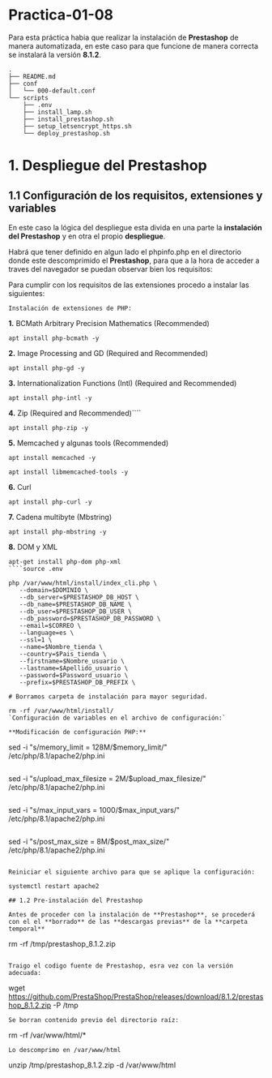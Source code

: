 # Practica-01-08
Para esta práctica habia que realizar la instalación de **Prestashop** de manera automatizada, en este caso para que funcione de manera correcta se instalará la versión **8.1.2**.


````
.
├── README.md
├── conf
│   └── 000-default.conf
└── scripts
    ├── .env
    ├── install_lamp.sh
    ├── install_prestashop.sh
    ├── setup_letsencrypt_https.sh
    └── deploy_prestashop.sh
````
# 1. Despliegue del Prestashop

## 1.1 Configuración de los requisitos, extensiones y variables

En este caso la lógica del despliegue esta divida en una parte la **instalación del Prestashop** y en otra el propio **despliegue**.

Habrá que tener definido en algun lado el phpinfo.php en el directorio donde este descomprimido el **Prestashop**, para que a la hora de acceder a traves del navegador se puedan observar bien los requisitos:


Para cumplir con los requisitos de las extensiones procedo a instalar las siguientes:

`Instalación de extensiones de PHP:`

**1.** BCMath Arbitrary Precision Mathematics (Recommended)

````
apt install php-bcmath -y 
````
**2.** Image Processing and GD (Required and Recommended)

````
apt install php-gd -y 
````
**3.** Internationalization Functions (Intl) (Required and Recommended)

````
apt install php-intl -y 
````
**4.** Zip (Required and Recommended)````

````
apt install php-zip -y
````
**5.** Memcached y algunas tools (Recommended)

````
apt install memcached -y
````
````
apt install libmemcached-tools -y
````
**6.** Curl
````
apt install php-curl -y
````
**7.** Cadena multibyte (Mbstring)
````
apt install php-mbstring -y
````
**8.** DOM y XML
````
apt-get install php-dom php-xml
````source .env

php /var/www/html/install/index_cli.php \
   --domain=$DOMINIO \
   --db_server=$PRESTASHOP_DB_HOST \
   --db_name=$PRESTASHOP_DB_NAME \
   --db_user=$PRESTASHOP_DB_USER \
   --db_password=$PRESTASHOP_DB_PASSWORD \
   --email=$CORREO \
   --language=es \
   --ssl=1 \
   --name=$Nombre_tienda \
   --country=$Pais_tienda \
   --firstname=$Nombre_usuario \
   --lastname=$Apellido_usuario \
   --password=$Password_usuario \
   --prefix=$PRESTASHOP_DB_PREFIX \

# Borramos carpeta de instalación para mayor seguridad.

rm -rf /var/www/html/install/
`Configuración de variables en el archivo de configuración:`

**Modificación de configuración PHP:**
````
sed -i "s/memory_limit = 128M/$memory_limit/" /etc/php/8.1/apache2/php.ini
````
````
sed -i "s/upload_max_filesize = 2M/$upload_max_filesize/" /etc/php/8.1/apache2/php.ini
````
````
sed -i "s/max_input_vars = 1000/$max_input_vars/" /etc/php/8.1/apache2/php.ini
````
````
sed -i "s/post_max_size = 8M/$post_max_size/" /etc/php/8.1/apache2/php.ini
````

Reiniciar el siguiente archivo para que se aplique la configuración:

systemctl restart apache2

## 1.2 Pre-instalación del Prestashop

Antes de proceder con la instalación de **Prestashop**, se procederá con el el **borrado** de las **descargas previas** de la **carpeta temporal**

````
rm -rf /tmp/prestashop_8.1.2.zip
````

Traigo el codigo fuente de Prestashop, esra vez con la versión adecuada:

````
wget https://github.com/PrestaShop/PrestaShop/releases/download/8.1.2/prestashop_8.1.2.zip -P /tmp
````
Se borran contenido previo del directorio raíz:

````
rm -rf /var/www/html/*
````
Lo descomprimo en /var/www/html

````
unzip /tmp/prestashop_8.1.2.zip -d /var/www/html
````



